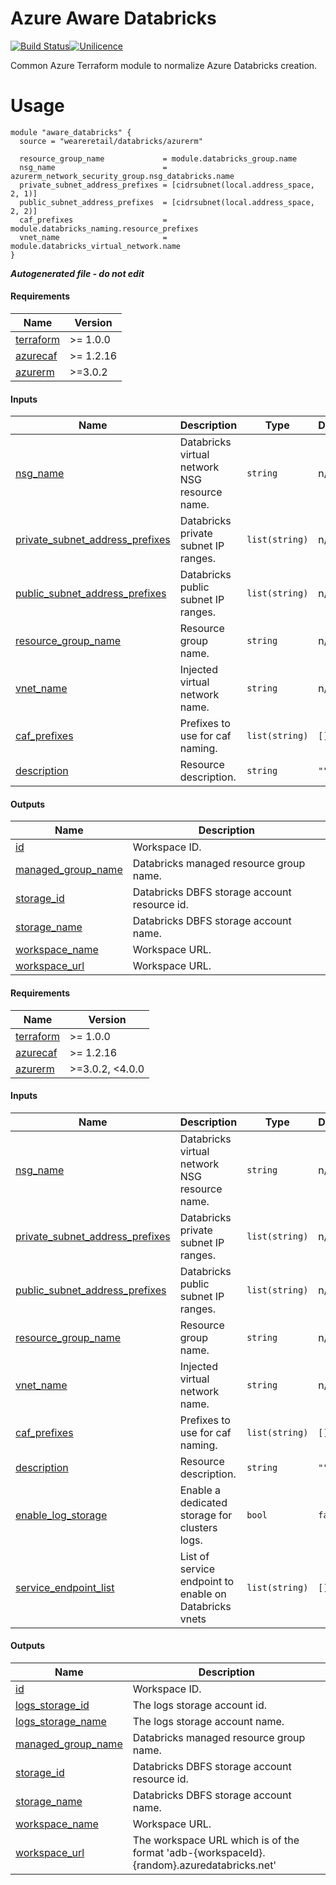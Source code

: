 # Azure Aware Databricks

[![Build Status](https://dev.azure.com/weareretail/Tooling/_apis/build/status/mod_azu_databricks?repoName=mod_azu_databricks&branchName=master)](https://dev.azure.com/weareretail/Tooling/_build/latest?definitionId=11&repoName=mod_azu_databricks&branchName=master)[![Unilicence](https://img.shields.io/badge/licence-The%20Unilicence-green)](LICENCE)

Common Azure Terraform module to normalize Azure Databricks creation.

# Usage

```hcl
module "aware_databricks" {
  source = "weareretail/databricks/azurerm"

  resource_group_name             = module.databricks_group.name
  nsg_name                        = azurerm_network_security_group.nsg_databricks.name
  private_subnet_address_prefixes = [cidrsubnet(local.address_space, 2, 1)]
  public_subnet_address_prefixes  = [cidrsubnet(local.address_space, 2, 2)]
  caf_prefixes                    = module.databricks_naming.resource_prefixes
  vnet_name                       = module.databricks_virtual_network.name
}

```

***Autogenerated file - do not edit***

#### Requirements

| Name | Version |
|------|---------|
| <a name="requirement_terraform"></a> [terraform](#requirement\_terraform) | >= 1.0.0 |
| <a name="requirement_azurecaf"></a> [azurecaf](#requirement\_azurecaf) | >= 1.2.16 |
| <a name="requirement_azurerm"></a> [azurerm](#requirement\_azurerm) | >=3.0.2 |

#### Inputs

| Name | Description | Type | Default | Required |
|------|-------------|------|---------|:--------:|
| <a name="input_nsg_name"></a> [nsg\_name](#input\_nsg\_name) | Databricks virtual network NSG resource name. | `string` | n/a | yes |
| <a name="input_private_subnet_address_prefixes"></a> [private\_subnet\_address\_prefixes](#input\_private\_subnet\_address\_prefixes) | Databricks private subnet IP ranges. | `list(string)` | n/a | yes |
| <a name="input_public_subnet_address_prefixes"></a> [public\_subnet\_address\_prefixes](#input\_public\_subnet\_address\_prefixes) | Databricks public subnet IP ranges. | `list(string)` | n/a | yes |
| <a name="input_resource_group_name"></a> [resource\_group\_name](#input\_resource\_group\_name) | Resource group name. | `string` | n/a | yes |
| <a name="input_vnet_name"></a> [vnet\_name](#input\_vnet\_name) | Injected virtual network name. | `string` | n/a | yes |
| <a name="input_caf_prefixes"></a> [caf\_prefixes](#input\_caf\_prefixes) | Prefixes to use for caf naming. | `list(string)` | `[]` | no |
| <a name="input_description"></a> [description](#input\_description) | Resource description. | `string` | `""` | no |

#### Outputs

| Name | Description |
|------|-------------|
| <a name="output_id"></a> [id](#output\_id) | Workspace ID. |
| <a name="output_managed_group_name"></a> [managed\_group\_name](#output\_managed\_group\_name) | Databricks managed resource group name. |
| <a name="output_storage_id"></a> [storage\_id](#output\_storage\_id) | Databricks DBFS storage account resource id. |
| <a name="output_storage_name"></a> [storage\_name](#output\_storage\_name) | Databricks DBFS storage account name. |
| <a name="output_workspace_name"></a> [workspace\_name](#output\_workspace\_name) | Workspace URL. |
| <a name="output_workspace_url"></a> [workspace\_url](#output\_workspace\_url) | Workspace URL. |

<!-- BEGIN_TF_DOCS -->
#### Requirements

| Name | Version |
|------|---------|
| <a name="requirement_terraform"></a> [terraform](#requirement\_terraform) | >= 1.0.0 |
| <a name="requirement_azurecaf"></a> [azurecaf](#requirement\_azurecaf) | >= 1.2.16 |
| <a name="requirement_azurerm"></a> [azurerm](#requirement\_azurerm) | >=3.0.2, <4.0.0 |

#### Inputs

| Name | Description | Type | Default | Required |
|------|-------------|------|---------|:--------:|
| <a name="input_nsg_name"></a> [nsg\_name](#input\_nsg\_name) | Databricks virtual network NSG resource name. | `string` | n/a | yes |
| <a name="input_private_subnet_address_prefixes"></a> [private\_subnet\_address\_prefixes](#input\_private\_subnet\_address\_prefixes) | Databricks private subnet IP ranges. | `list(string)` | n/a | yes |
| <a name="input_public_subnet_address_prefixes"></a> [public\_subnet\_address\_prefixes](#input\_public\_subnet\_address\_prefixes) | Databricks public subnet IP ranges. | `list(string)` | n/a | yes |
| <a name="input_resource_group_name"></a> [resource\_group\_name](#input\_resource\_group\_name) | Resource group name. | `string` | n/a | yes |
| <a name="input_vnet_name"></a> [vnet\_name](#input\_vnet\_name) | Injected virtual network name. | `string` | n/a | yes |
| <a name="input_caf_prefixes"></a> [caf\_prefixes](#input\_caf\_prefixes) | Prefixes to use for caf naming. | `list(string)` | `[]` | no |
| <a name="input_description"></a> [description](#input\_description) | Resource description. | `string` | `""` | no |
| <a name="input_enable_log_storage"></a> [enable\_log\_storage](#input\_enable\_log\_storage) | Enable a dedicated storage for clusters logs. | `bool` | `false` | no |
| <a name="input_service_endpoint_list"></a> [service\_endpoint\_list](#input\_service\_endpoint\_list) | List of service endpoint to enable on Databricks vnets | `list(string)` | `[]` | no |

#### Outputs

| Name | Description |
|------|-------------|
| <a name="output_id"></a> [id](#output\_id) | Workspace ID. |
| <a name="output_logs_storage_id"></a> [logs\_storage\_id](#output\_logs\_storage\_id) | The logs storage account id. |
| <a name="output_logs_storage_name"></a> [logs\_storage\_name](#output\_logs\_storage\_name) | The logs storage account name. |
| <a name="output_managed_group_name"></a> [managed\_group\_name](#output\_managed\_group\_name) | Databricks managed resource group name. |
| <a name="output_storage_id"></a> [storage\_id](#output\_storage\_id) | Databricks DBFS storage account resource id. |
| <a name="output_storage_name"></a> [storage\_name](#output\_storage\_name) | Databricks DBFS storage account name. |
| <a name="output_workspace_name"></a> [workspace\_name](#output\_workspace\_name) | Workspace URL. |
| <a name="output_workspace_url"></a> [workspace\_url](#output\_workspace\_url) | The workspace URL which is of the format 'adb-{workspaceId}.{random}.azuredatabricks.net' |
<!-- END_TF_DOCS -->